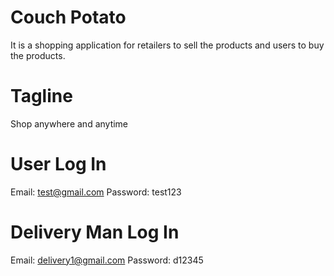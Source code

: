 # Couch Potato
It is a shopping application for retailers to sell the products and users to buy the products.

# Tagline
Shop anywhere and anytime

# User Log In
Email: test@gmail.com
Password: test123

# Delivery Man Log In
Email: delivery1@gmail.com
Password: d12345
